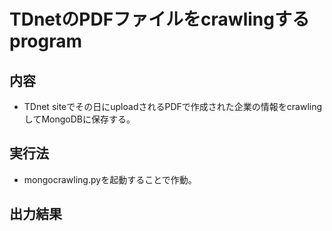 TDnetのPDFファイルをcrawlingするprogram
===========


## 内容
* TDnet siteでその日にuploadされるPDFで作成された企業の情報をcrawlingしてMongoDBに保存する。

## 実行法
* mongocrawling.pyを起動することで作動。


## 出力結果
